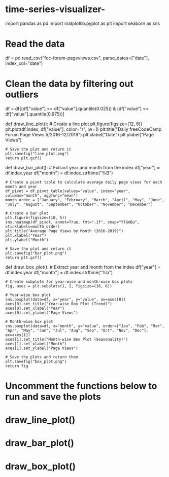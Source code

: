 # time-series-visualizer-
import pandas as pd
import matplotlib.pyplot as plt
import seaborn as sns

# Read the data
df = pd.read_csv("fcc-forum-pageviews.csv", parse_dates=["date"], index_col="date")

# Clean the data by filtering out outliers
df = df[(df["value"] >= df["value"].quantile(0.025)) & (df["value"] <= df["value"].quantile(0.975))]

def draw_line_plot():
    # Create a line plot
    plt.figure(figsize=(12, 6))
    plt.plot(df.index, df["value"], color="r", lw=1)
    plt.title("Daily freeCodeCamp Forum Page Views 5/2016-12/2019")
    plt.xlabel("Date")
    plt.ylabel("Page Views")
    
    # Save the plot and return it
    plt.savefig("line_plot.png")
    return plt.gcf()

def draw_bar_plot():
    # Extract year and month from the index
    df["year"] = df.index.year
    df["month"] = df.index.strftime("%B")

    # Create a pivot table to calculate average daily page views for each month and year
    df_pivot = df.pivot_table(values="value", index="year", columns="month", aggfunc="mean")
    month_order = ["January", "February", "March", "April", "May", "June", "July", "August", "September", "October", "November", "December"]
    
    # Create a bar plot
    plt.figure(figsize=(10, 5))
    sns.heatmap(df_pivot, annot=True, fmt=".1f", cmap="YlGnBu", xticklabels=month_order)
    plt.title("Average Page Views by Month (2016-2019)")
    plt.xlabel("Year")
    plt.ylabel("Month")
    
    # Save the plot and return it
    plt.savefig("bar_plot.png")
    return plt.gcf()

def draw_box_plot():
    # Extract year and month from the index
    df["year"] = df.index.year
    df["month"] = df.index.strftime("%b")
    
    # Create subplots for year-wise and month-wise box plots
    fig, axes = plt.subplots(1, 2, figsize=(16, 6))
    
    # Year-wise box plot
    sns.boxplot(data=df, x="year", y="value", ax=axes[0])
    axes[0].set_title("Year-wise Box Plot (Trend)")
    axes[0].set_xlabel("Year")
    axes[0].set_ylabel("Page Views")
    
    # Month-wise box plot
    sns.boxplot(data=df, x="month", y="value", order=["Jan", "Feb", "Mar", "Apr", "May", "Jun", "Jul", "Aug", "Sep", "Oct", "Nov", "Dec"], ax=axes[1])
    axes[1].set_title("Month-wise Box Plot (Seasonality)")
    axes[1].set_xlabel("Month")
    axes[1].set_ylabel("Page Views")
    
    # Save the plots and return them
    plt.savefig("box_plot.png")
    return fig

# Uncomment the functions below to run and save the plots
# draw_line_plot()
# draw_bar_plot()
# draw_box_plot()

